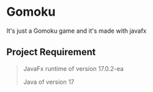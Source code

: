 # Gomoku
 It's just a Gomoku game and it's made with javafx
 
 ## Project Requirement
> JavaFx runtime of version 17.0.2-ea
>
> Java of version 17
